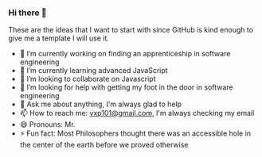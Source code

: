 ### Hi there 👋

These are the ideas that I want to start with since GitHub is kind enough to give me a template I will use it.

- 🔭 I’m currently working on finding an apprenticeship in software engineering
- 🌱 I’m currently learning advanced JavaScript
- 👯 I’m looking to collaborate on Javascript
- 🤔 I’m looking for help with getting my foot in the door in software engineering
- 💬 Ask me about anything, I'm always glad to help
- 📫 How to reach me: vxp101@gmail.com, I'm always checking my email
- 😄 Pronouns: Mr.
- ⚡ Fun fact: Most Philosophers thought there was an accessible hole in the center of the earth before we proved otherwise

